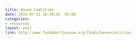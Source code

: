 ```yaml
---
title: Haven Coalition
date: 2015-07-21 16:29:42 -05:00
categories:
- resources
layout: post
link: http://www.fundabortionnow.org/funds/havencoalition
---
```


